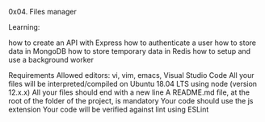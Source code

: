 0x04. Files manager

Learning:

how to create an API with Express
how to authenticate a user
how to store data in MongoDB
how to store temporary data in Redis
how to setup and use a background worker

Requirements
Allowed editors: vi, vim, emacs, Visual Studio Code
All your files will be interpreted/compiled on Ubuntu 18.04 LTS using node (version 12.x.x)
All your files should end with a new line
A README.md file, at the root of the folder of the project, is mandatory
Your code should use the js extension
Your code will be verified against lint using ESLint
